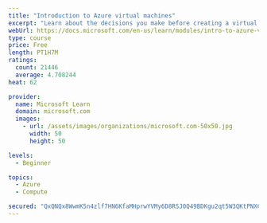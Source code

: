 ```yaml
---
title: "Introduction to Azure virtual machines"
excerpt: "Learn about the decisions you make before creating a virtual machine, the options to create and manage the VM, and the extensions and services you use to manage your VM."
webUrl: https://docs.microsoft.com/en-us/learn/modules/intro-to-azure-virtual-machines/
type: course
price: Free
length: PT1H7M
ratings:
  count: 21446
  average: 4.708244
heat: 62

provider:
  name: Microsoft Learn
  domain: microsoft.com
  images:
    - url: /assets/images/organizations/microsoft.com-50x50.jpg
      width: 50
      height: 50

levels:
  - Beginner

topics:
  - Azure
  - Compute

secured: "QxQNQx8WwmK5n4zlf7HN6KfaMHprwYVMy6D8RSJ0Q49BDKgu2qt5W3QKtPNXCayfAaXeyGNfaQi78wdacS8Gb4ZCjziCuQtpJYK0Y/e50eCifpIY6Z5K7UdFlJvc2qmkSCVxTro2Gqd1gyANAoORjg/OgZesdZjEYaKp1iHBF4beq3xd9Jp/pf112bKnQeO4+2H+8zaDEueJ2wd0TwpbNo245M4y3r5Y0FROSP6+EUyBrfWqFvyi7Ba3Mkg3zHjKdFoWZ8Sa9ptQI8PffD/YfTgd6BqLWziuE7KTFtd5fo3qhGeXrPYiDWjrO6ZvfukhjUQvzKBS8liML4L0zc+8PbHS5wd/ZWsutfOKVNQgO46SujaiF1ooT2ZObF1a7Al7xrg/NtoOB3YU5HHtKxpSTCOFawnV2fALYDmWYOM6GSmBPo/dzLr7yF1nm4RCqghX;vedQAZWgFTVzOUxe+bXE/g=="
---
```


